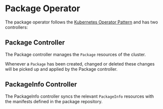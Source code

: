# Package Operator

The package operator follows the [Kubernetes Operator Pattern](https://kubernetes.io/docs/concepts/extend-kubernetes/operator/) and has two controllers:

## Package Controller

The Package controller manages the `Package` resources of the cluster. 

Whenever a `Package` has been created, changed or deleted these changes will be picked up and applied by the Package controller.

## PackageInfo Controller

The PackageInfo controller syncs the relevant `PackageInfo` resources with the manifests defined in the package repository.
